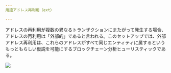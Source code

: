```yaml
---
用語アドレス再利用（ext）

---
```

アドレスの再利用が複数の異なるトランザクションにまたがって発生する場合、アドレスの再利用は「外部的」であると言われる。このセットアップでは、外部アドレス再利用は、これらのアドレスがすべて同じエンティティに属するというもっともらしい仮説を可能にするブロックチェーン分析ヒューリスティックである。

![](../../dictionnaire/assets/27.webp)
